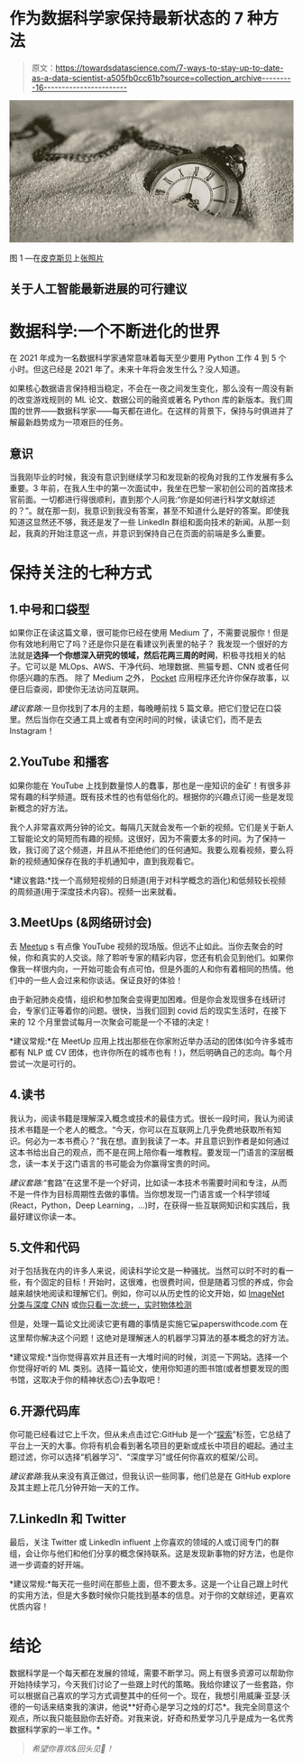 # 作为数据科学家保持最新状态的 7 种方法

> 原文：<https://towardsdatascience.com/7-ways-to-stay-up-to-date-as-a-data-scientist-a505fb0cc61b?source=collection_archive---------16----------------------->

![](img/9105a69f3f5da3baef2a55cff22cc0c6.png)

图 1 —在[皮克斯贝](https://pixabay.com/fr/photos/montre-de-poche-moment-de-sable-3156771/)上[张照片](https://pixabay.com/fr/users/anncapictures-1564471/)

## 关于人工智能最新进展的可行建议

# 数据科学:一个不断进化的世界

在 2021 年成为一名数据科学家通常意味着每天至少要用 Python 工作 4 到 5 个小时。但这已经是 2021 年了。未来十年将会发生什么？没人知道。

如果核心数据语言保持相当稳定，不会在一夜之间发生变化，那么没有一周没有新的改变游戏规则的 ML 论文、数据公司的融资或著名 Python 库的新版本。我们周围的世界——数据科学家——每天都在进化。在这样的背景下，保持与时俱进并了解最新趋势成为一项艰巨的任务。

## 意识

当我刚毕业的时候，我没有意识到继续学习和发现新的视角对我的工作发展有多么重要。3 年前，在我人生中的第一次面试中，我坐在巴黎一家初创公司的首席技术官前面。一切都进行得很顺利，直到那个人问我:“你是如何进行科学文献综述的？”。就在那一刻，我意识到我没有答案，甚至不知道什么是好的答案。即使我知道这显然还不够，我还是发了一些 LinkedIn 群组和面向技术的新闻。从那一刻起，我真的开始注意这一点，并意识到保持自己在页面的前端是多么重要。

# 保持关注的七种方式

## 1.中号和口袋型

如果你正在读这篇文章，很可能你已经在使用 Medium 了，不需要说服你！但是你有效地利用它了吗？还是你只是在看建议列表里的帖子？
我发现一个很好的方法就是**选择一个你想深入研究的领域，然后花两三周的时间**，积极寻找相关的帖子。它可以是 MLOps、AWS、干净代码、地理数据、熊猫专题、CNN 或者任何你感兴趣的东西。
除了 Medium 之外， [Pocket](https://getpocket.com/) 应用程序还允许你保存故事，以便日后查阅，即使你无法访问互联网。

*建议套路*:一旦你找到了本月的主题，每晚睡前找 5 篇文章。把它们登记在口袋里。然后当你在交通工具上或者有空闲时间的时候，读读它们，而不是去 Instagram！

## 2.YouTube 和播客

如果你能在 YouTube 上找到数量惊人的蠢事，那也是一座知识的金矿！有很多非常有趣的科学频道。既有技术性的也有低俗化的。根据你的兴趣点订阅一些是发现新概念的好方法。

我个人非常喜欢两分钟的论文。每隔几天就会发布一个新的视频。它们是关于新人工智能论文的简短而有趣的视频。这很好，因为不需要太多的时间。为了保持一致，我订阅了这个频道，并且从不拒绝他们的任何通知。我要么观看视频，要么将新的视频通知保存在我的手机通知中，直到我观看它。

*建议套路:*找一个高频短视频的日频道(用于对科学概念的涵化)和低频较长视频的周频道(用于深度技术内容)。视频一出来就看。

## 3.MeetUps (&网络研讨会)

去 [Meetup](http://meetup.com/) s 有点像 YouTube 视频的现场版。但远不止如此。当你去聚会的时候，你和真实的人交谈。除了聆听专家的精彩内容，您还有机会见到他们。如果你像我一样很内向，一开始可能会有点可怕，但是外面的人和你有着相同的热情。他们中的一些人会过来和你谈话。保证良好的体验！

由于新冠肺炎疫情，组织和参加聚会变得更加困难。但是你会发现很多在线研讨会，专家们正等着你的问题。很快，当我们回到 covid 后的现实生活时，在接下来的 12 个月里尝试每月一次聚会可能是一个不错的决定！

*建议常规:*在 MeetUp 应用上找出那些在你家附近举办活动的团体(如今许多城市都有 NLP 或 CV 团体，也许你所在的城市也有！)，然后明确自己的志向。每个月尝试一次是可行的。

## 4.读书

我认为，阅读书籍是理解深入概念或技术的最佳方式。很长一段时间，我认为阅读技术书籍是一个老人的概念。“今天，你可以在互联网上几乎免费地获取所有知识。何必为一本书费心？”我在想。直到我读了一本。并且意识到作者是如何通过这本书给出自己的观点，而不是在网上陪你看一堆教程。要发现一门语言的深层概念，读一本关于这门语言的书可能会为你赢得宝贵的时间。

*建议套路:*“套路”在这里不是一个好词，比如读一本技术书需要时间和专注，从而不是一件作为目标周期性去做的事情。当你想发现一门语言或一个科学领域(React，Python，Deep Learning，…)时，在获得一些互联网知识和实践后，我最好建议你读一本。

## 5.文件和代码

对于包括我在内的许多人来说，阅读科学论文是一种骚扰。当然可以时不时的看一些，有个固定的目标！开始时，这很难，也很费时间，但是随着习惯的养成，你会越来越快地阅读和理解它们。例如，你可以从历史性的论文开始，如 [ImageNet 分类与深度 CNN](https://papers.nips.cc/paper/2012/file/c399862d3b9d6b76c8436e924a68c45b-Paper.pdf) 或[你只看一次:统一，实时物体检测](https://arxiv.org/abs/1506.02640)

但是，处理一篇论文比阅读它更有趣的事情是实施它💻paperswithcode.com 在这里帮你解决这个问题！这绝对是理解迷人的机器学习算法的基本概念的好方法。

*建议常规:*当你觉得喜欢并且还有一大堆时间的时候，浏览一下网站。选择一个你觉得好听的 ML 类别。选择一篇论文，使用你知道的图书馆(或者想要发现的图书馆，这取决于你的精神状态😉)去争取吧！

## 6.开源代码库

你可能已经看过它上千次，但从未点击过它:GitHub 是一个“[探索](https://github.com/explore)”标签，它总结了平台上一天的大事。你将有机会看到著名项目的更新或成长中项目的崛起。通过主题过滤，你可以选择“机器学习”、“深度学习”或任何你喜欢的框架/公司。

*建议套路*:我从来没有真正做过，但我认识一些同事，他们总是在 GitHub explore 及其主题上花几分钟开始一天的工作。

## 7.LinkedIn 和 Twitter

最后，关注 Twitter 或 LinkedIn influent 上你喜欢的领域的人或订阅专门的群组，会让你与他们和他们分享的概念保持联系。这是发现新事物的好方法，也是你进一步调查的好开端。

*建议常规:*每天花一些时间在那些上面，但不要太多。这是一个让自己跟上时代的实用方法，但是大多数时候你只能找到基本的信息。对于你的文献综述，更喜欢优质内容！

# 结论

数据科学是一个每天都在发展的领域，需要不断学习。网上有很多资源可以帮助你开始持续学习，今天我们讨论了一些跟上时代的策略。我给你建议了一些套路，你可以根据自己喜欢的学习方式调整其中的任何一个。现在，我想引用威廉·亚瑟·沃德的一句话来结束我的演讲，他说**好奇心是学习之烛的灯芯*。我完全同意这个观点，所以我只能鼓励你去好奇。对我来说，好奇和热爱学习几乎是成为一名优秀数据科学家的一半工作。*

> *希望你喜欢&回头见🤠！*